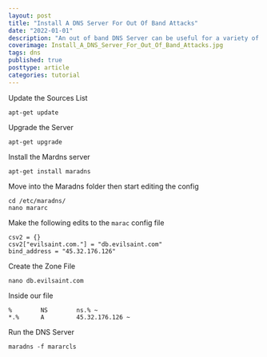 ```yaml
---
layout: post
title: "Install A DNS Server For Out Of Band Attacks"
date: "2022-01-01"
description: "An out of band DNS Server can be useful for a variety of use cases during a pentest or Red Team engagement. Two common purposes are for DNS Data Exfiltration and DNS Spoofing.  Maradns makes it easy for us to do this."
coverimage: Install_A_DNS_Server_For_Out_Of_Band_Attacks.jpg
tags: dns
published: true
posttype: article
categories: tutorial
---
```

Update the Sources List
```
apt-get update
```

Upgrade the Server
```
apt-get upgrade
```

Install the Mardns server
```
apt-get install maradns
```

Move into the Maradns folder then start editing the config
```
cd /etc/maradns/
nano mararc 
```

Make the following edits to the `marac` config file
```
csv2 = {}
csv2["evilsaint.com."] = "db.evilsaint.com"
bind_address = "45.32.176.126"
```

Create the Zone File
```
nano db.evilsaint.com
```

Inside our file
```
%        NS        ns.% ~
*.%      A         45.32.176.126 ~
```


Run the DNS Server
```
maradns -f mararcls
```